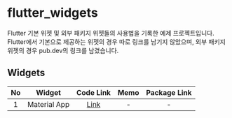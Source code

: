 # flutter_widgets

Flutter 기본 위젯 및 외부 패키지 위젯들의 사용법을 기록한 예제 프로젝트입니다.<br>
Flutter에서 기본으로 제공하는 위젯의 경우 따로 링크를 남기지 않았으며, 외부 패키지 위젯의 경우 pub.dev의 링크를 남겼습니다.

## Widgets

| No  |    Widget    |         Code Link          | Memo | Package Link |
| :-: | :----------: | :------------------------: | :--: | :----------: |
|  1  | Material App | [Link](./lib/src/app.dart) |  -   |      -       |
